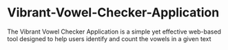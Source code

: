 # Vibrant-Vowel-Checker-Application
The Vibrant Vowel Checker Application is a simple yet effective web-based tool designed to help users identify and count the vowels in a given text
